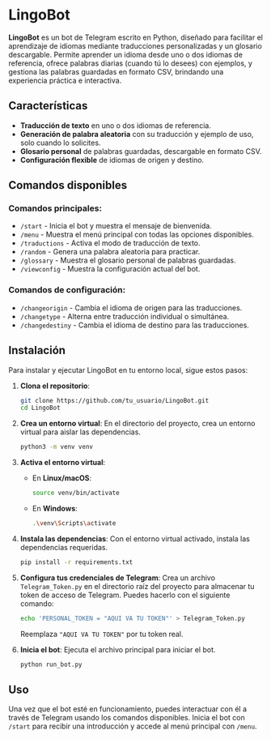 # LingoBot

**LingoBot** es un bot de Telegram escrito en Python, diseñado para facilitar el aprendizaje de idiomas mediante traducciones personalizadas y un glosario descargable. Permite aprender un idioma desde uno o dos idiomas de referencia, ofrece palabras diarias (cuando tú lo desees) con ejemplos, y gestiona las palabras guardadas en formato CSV, brindando una experiencia práctica e interactiva.

## Características

- **Traducción de texto** en uno o dos idiomas de referencia.
- **Generación de palabra aleatoria** con su traducción y ejemplo de uso, solo cuando lo solicites.
- **Glosario personal** de palabras guardadas, descargable en formato CSV.
- **Configuración flexible** de idiomas de origen y destino.

## Comandos disponibles

### Comandos principales:

- `/start` - Inicia el bot y muestra el mensaje de bienvenida.
- `/menu` - Muestra el menú principal con todas las opciones disponibles.
- `/traductions` - Activa el modo de traducción de texto.
- `/random` - Genera una palabra aleatoria para practicar.
- `/glossary` - Muestra el glosario personal de palabras guardadas.
- `/viewconfig` - Muestra la configuración actual del bot.

### Comandos de configuración:

- `/changeorigin` - Cambia el idioma de origen para las traducciones.
- `/changetype` - Alterna entre traducción individual o simultánea.
- `/changedestiny` - Cambia el idioma de destino para las traducciones.

## Instalación

Para instalar y ejecutar LingoBot en tu entorno local, sigue estos pasos:

1. **Clona el repositorio**:

   ```bash
   git clone https://github.com/tu_usuario/LingoBot.git
   cd LingoBot
   ```

2. **Crea un entorno virtual**:
   En el directorio del proyecto, crea un entorno virtual para aislar las dependencias.

   ```bash
   python3 -m venv venv
   ```

3. **Activa el entorno virtual**:

   - En **Linux/macOS**:
     ```bash
     source venv/bin/activate
     ```
   - En **Windows**:
     ```bash
     .\venv\Scripts\activate
     ```

4. **Instala las dependencias**:
   Con el entorno virtual activado, instala las dependencias requeridas.

   ```bash
   pip install -r requirements.txt
   ```

5. **Configura tus credenciales de Telegram**:
   Crea un archivo `Telegram_Token.py` en el directorio raíz del proyecto para almacenar tu token de acceso de Telegram. Puedes hacerlo con el siguiente comando:

   ```bash
   echo 'PERSONAL_TOKEN = "AQUI VA TU TOKEN"' > Telegram_Token.py
   ```

   Reemplaza `"AQUI VA TU TOKEN"` por tu token real.

6. **Inicia el bot**:
   Ejecuta el archivo principal para iniciar el bot.
   ```bash
   python run_bot.py
   ```

## Uso

Una vez que el bot esté en funcionamiento, puedes interactuar con él a través de Telegram usando los comandos disponibles. Inicia el bot con `/start` para recibir una introducción y accede al menú principal con `/menu`.
